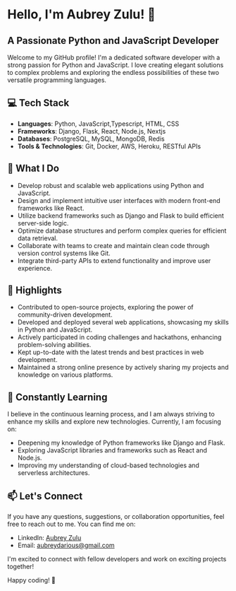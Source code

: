 # Hello, I'm Aubrey Zulu! 👋
## A Passionate Python and JavaScript Developer
Welcome to my GitHub profile! I'm a dedicated software developer with a strong passion for Python and JavaScript. I love creating elegant solutions to complex problems and exploring the endless possibilities of these two versatile programming languages.

## 💻 Tech Stack
- **Languages**: Python, JavaScript,Typescript, HTML, CSS
- **Frameworks**: Django, Flask, React, Node.js, Nextjs
- **Databases**: PostgreSQL, MySQL, MongoDB, Redis
- **Tools & Technologies**: Git, Docker, AWS, Heroku, RESTful APIs

## 🔭 What I Do
- Develop robust and scalable web applications using Python and JavaScript.
- Design and implement intuitive user interfaces with modern front-end frameworks like React.
- Utilize backend frameworks such as Django and Flask to build efficient server-side logic.
- Optimize database structures and perform complex queries for efficient data retrieval.
- Collaborate with teams to create and maintain clean code through version control systems like Git.
- Integrate third-party APIs to extend functionality and improve user experience.

## 🌟 Highlights
- Contributed to open-source projects, exploring the power of community-driven development.
- Developed and deployed several web applications, showcasing my skills in Python and JavaScript.
- Actively participated in coding challenges and hackathons, enhancing problem-solving abilities.
- Kept up-to-date with the latest trends and best practices in web development.
- Maintained a strong online presence by actively sharing my projects and knowledge on various platforms.

## 🌱 Constantly Learning
I believe in the continuous learning process, and I am always striving to enhance my skills and explore new technologies. Currently, I am focusing on:

- Deepening my knowledge of Python frameworks like Django and Flask.
- Exploring JavaScript libraries and frameworks such as React and Node.js.
- Improving my understanding of cloud-based technologies and serverless architectures.

## 📫 Let's Connect
If you have any questions, suggestions, or collaboration opportunities, feel free to reach out to me. You can find me on:

- LinkedIn: [Aubrey Zulu](https://www.linkedin.com/in/aubrey-zulu-854068167)
- Email: <aubreydarious@gmail.com>

I'm excited to connect with fellow developers and work on exciting projects together!

Happy coding! 🚀

